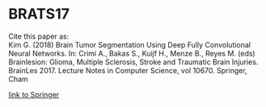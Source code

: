 # BRATS17
Cite this paper as:    
Kim G. (2018) Brain Tumor Segmentation Using Deep Fully Convolutional Neural Networks. In: Crimi A., Bakas S., Kuijf H., Menze B., Reyes M. (eds) Brainlesion: Glioma, Multiple Sclerosis, Stroke and Traumatic Brain Injuries. BrainLes 2017. Lecture Notes in Computer Science, vol 10670. Springer, Cham

[link to Springer](https://link.springer.com/chapter/10.1007/978-3-319-75238-9_30)

